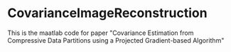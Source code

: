 # CovarianceImageReconstruction
This is the maatlab code for paper  "Covariance Estimation from Compressive Data Partitions using a Projected Gradient-based Algorithm"
